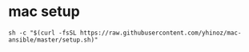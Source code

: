 # mac setup

```
sh -c "$(curl -fsSL https://raw.githubusercontent.com/yhinoz/mac-ansible/master/setup.sh)"
```

